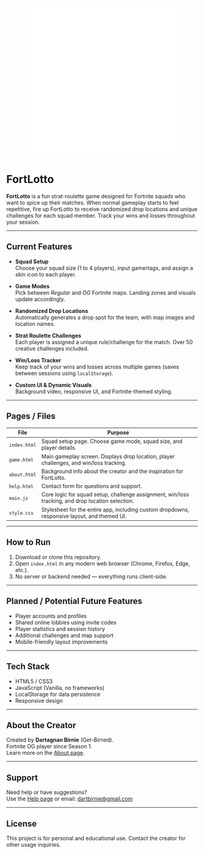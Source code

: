 <p align="center">
  <img src="assets/images/FortLottoWhite.png" alt="FortLotto Logo" width="400">
</p>

# FortLotto

**FortLotto** is a fun strat-roulette game designed for Fortnite squads who want to spice up their matches. When normal gameplay starts to feel repetitive, fire up FortLotto to receive randomized drop locations and unique challenges for each squad member. Track your wins and losses throughout your session.

---

## Current Features

- **Squad Setup**  
  Choose your squad size (1 to 4 players), input gamertags, and assign a skin icon to each player.

- **Game Modes**  
  Pick between *Regular* and *OG* Fortnite maps. Landing zones and visuals update accordingly.

- **Randomized Drop Locations**  
  Automatically generates a drop spot for the team, with map images and location names.

- **Strat Roulette Challenges**  
  Each player is assigned a unique rule/challenge for the match. Over 50 creative challenges included.

- **Win/Loss Tracker**  
  Keep track of your wins and losses across multiple games (saves between sessions using `localStorage`).

- **Custom UI & Dynamic Visuals**  
  Background video, responsive UI, and Fortnite-themed styling.

---

## Pages / Files

| File | Purpose |
|------|---------|
| `index.html` | Squad setup page. Choose game mode, squad size, and player details. |
| `game.html` | Main gameplay screen. Displays drop location, player challenges, and win/loss tracking. |
| `about.html` | Background info about the creator and the inspiration for FortLotto. |
| `help.html` | Contact form for questions and support. |
| `main.js` | Core logic for squad setup, challenge assignment, win/loss tracking, and drop location selection. |
| `style.css` | Stylesheet for the entire app, including custom dropdowns, responsive layout, and themed UI. |

---

## How to Run

1. Download or clone this repository.
2. Open `index.html` in any modern web browser (Chrome, Firefox, Edge, etc.).
3. No server or backend needed — everything runs client-side.

---

## Planned / Potential Future Features

- Player accounts and profiles  
- Shared online lobbies using invite codes  
- Player statistics and session history  
- Additional challenges and map support  
- Mobile-friendly layout improvements

---

## Tech Stack

- HTML5 / CSS3
- JavaScript (Vanilla, no frameworks)
- LocalStorage for data persistence
- Responsive design

---

## About the Creator

Created by **Dartagnan Birnie** (Get-Birned).  
Fortnite OG player since Season 1.  
Learn more on the [About page](about.html).

---

## Support

Need help or have suggestions?  
Use the [Help page](help.html) or email: dartbirnie@gmail.com

---

## License

This project is for personal and educational use. Contact the creator for other usage inquiries.
